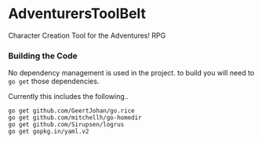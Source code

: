 # AdventurersToolBelt
Character Creation Tool for the Adventures! RPG

### Building the Code
No dependency management is used in the project. to build you will need to `go get` those dependencies.

Currently this includes the following..
```
go get github.com/GeertJohan/go.rice
go get github.com/mitchellh/go-homedir
go get github.com/Sirupsen/logrus
go get gopkg.in/yaml.v2
```

